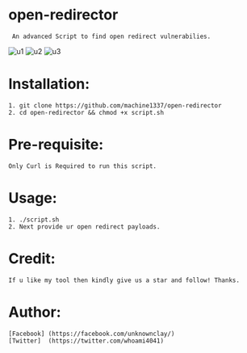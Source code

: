 # open-redirector
     An advanced Script to find open redirect vulnerabilies.
![u1](https://user-images.githubusercontent.com/82051128/120812412-63679180-c566-11eb-89ba-4cfc949fad23.png)
![u2](https://user-images.githubusercontent.com/82051128/120812423-65315500-c566-11eb-8c1a-3e2d84cf4e29.png)
![u3](https://user-images.githubusercontent.com/82051128/120812434-66628200-c566-11eb-97b6-cd8c55d68f8b.png)
     
# Installation:
    1. git clone https://github.com/machine1337/open-redirector
    2. cd open-redirector && chmod +x script.sh
    
# Pre-requisite:
    Only Curl is Required to run this script.

# Usage:
    1. ./script.sh
    2. Next provide ur open redirect payloads.
    
# Credit:
    If u like my tool then kindly give us a star and follow! Thanks.
    
# Author:
    [Facebook] (https://facebook.com/unknownclay/)
    [Twitter]  (https://twitter.com/whoami4041)
